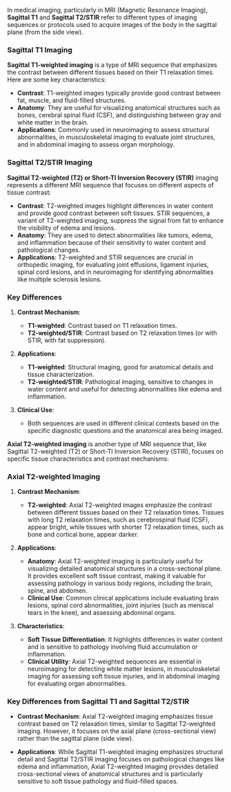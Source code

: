 In medical imaging, particularly in MRI (Magnetic Resonance Imaging), **Sagittal T1** and **Sagittal T2/STIR** refer to different types of imaging sequences or protocols used to acquire images of the body in the sagittal plane (from the side view).

### Sagittal T1 Imaging

**Sagittal T1-weighted imaging** is a type of MRI sequence that emphasizes the contrast between different tissues based on their T1 relaxation times. Here are some key characteristics:

- **Contrast**: T1-weighted images typically provide good contrast between fat, muscle, and fluid-filled structures.
- **Anatomy**: They are useful for visualizing anatomical structures such as bones, cerebral spinal fluid (CSF), and distinguishing between gray and white matter in the brain.
- **Applications**: Commonly used in neuroimaging to assess structural abnormalities, in musculoskeletal imaging to evaluate joint structures, and in abdominal imaging to assess organ morphology.

### Sagittal T2/STIR Imaging

**Sagittal T2-weighted (T2) or Short-TI Inversion Recovery (STIR)** imaging represents a different MRI sequence that focuses on different aspects of tissue contrast:

- **Contrast**: T2-weighted images highlight differences in water content and provide good contrast between soft tissues. STIR sequences, a variant of T2-weighted imaging, suppress the signal from fat to enhance the visibility of edema and lesions.
- **Anatomy**: They are used to detect abnormalities like tumors, edema, and inflammation because of their sensitivity to water content and pathological changes.
- **Applications**: T2-weighted and STIR sequences are crucial in orthopedic imaging, for evaluating joint effusions, ligament injuries, spinal cord lesions, and in neuroimaging for identifying abnormalities like multiple sclerosis lesions.

### Key Differences

1. **Contrast Mechanism**:
   - **T1-weighted**: Contrast based on T1 relaxation times.
   - **T2-weighted/STIR**: Contrast based on T2 relaxation times (or with STIR, with fat suppression).

2. **Applications**:
   - **T1-weighted**: Structural imaging, good for anatomical details and tissue characterization.
   - **T2-weighted/STIR**: Pathological imaging, sensitive to changes in water content and useful for detecting abnormalities like edema and inflammation.

3. **Clinical Use**:
   - Both sequences are used in different clinical contexts based on the specific diagnostic questions and the anatomical area being imaged.



**Axial T2-weighted imaging** is another type of MRI sequence that, like Sagittal T2-weighted (T2) or Short-TI Inversion Recovery (STIR), focuses on specific tissue characteristics and contrast mechanisms:

### Axial T2-weighted Imaging

1. **Contrast Mechanism**:
   - **T2-weighted**: Axial T2-weighted images emphasize the contrast between different tissues based on their T2 relaxation times. Tissues with long T2 relaxation times, such as cerebrospinal fluid (CSF), appear bright, while tissues with shorter T2 relaxation times, such as bone and cortical bone, appear darker.

2. **Applications**:
   - **Anatomy**: Axial T2-weighted imaging is particularly useful for visualizing detailed anatomical structures in a cross-sectional plane. It provides excellent soft tissue contrast, making it valuable for assessing pathology in various body regions, including the brain, spine, and abdomen.
   - **Clinical Use**: Common clinical applications include evaluating brain lesions, spinal cord abnormalities, joint injuries (such as meniscal tears in the knee), and assessing abdominal organs.

3. **Characteristics**:
   - **Soft Tissue Differentiation**: It highlights differences in water content and is sensitive to pathology involving fluid accumulation or inflammation.
   - **Clinical Utility**: Axial T2-weighted sequences are essential in neuroimaging for detecting white matter lesions, in musculoskeletal imaging for assessing soft tissue injuries, and in abdominal imaging for evaluating organ abnormalities.

### Key Differences from Sagittal T1 and Sagittal T2/STIR

- **Contrast Mechanism**: Axial T2-weighted imaging emphasizes tissue contrast based on T2 relaxation times, similar to Sagittal T2-weighted imaging. However, it focuses on the axial plane (cross-sectional view) rather than the sagittal plane (side view).
  
- **Applications**: While Sagittal T1-weighted imaging emphasizes structural detail and Sagittal T2/STIR imaging focuses on pathological changes like edema and inflammation, Axial T2-weighted imaging provides detailed cross-sectional views of anatomical structures and is particularly sensitive to soft tissue pathology and fluid-filled spaces.

